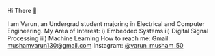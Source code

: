 Hi There 👋

I am Varun, an Undergrad student majoring in Electrical and Computer Engineering.
My Area of Interest:
i) Embedded Systems
ii) Digital Signal Processing
iii) Machine Learning 
How to reach me:
  Gmail: mushamvarun130@gmail.com
  Instagram: [@varun_musham_50](https://www.instagram.com/varun_musham_50/)
  
<!--
**VarunMusham/VarunMusham** is a ✨ _special_ ✨ repository because its `README.md` (this file) appears on your GitHub profile.

Here are some ideas to get you started:

- 🔭 I’m currently working on ...
- 🌱 I’m currently learning ...
- 👯 I’m looking to collaborate on ...
- 🤔 I’m looking for help with ...
- 💬 Ask me about ...
- 📫 How to reach me: ...
- 😄 Pronouns: ...
- ⚡ Fun fact: ...
-->
